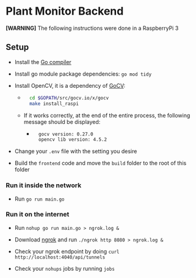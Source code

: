 # Plant Monitor Backend

**[WARNING]** The following instructions were done in a RaspberryPi 3

## Setup

* Install the [Go compiler](https://pimylifeup.com/raspberry-pi-golang/)

* Install go module package dependencies: `go mod tidy`

* Install OpenCV, it is a dependency of [GoCV](https://github.com/hybridgroup/gocv):
    * ```bash
        cd $GOPATH/src/gocv.io/x/gocv
        make install_raspi
        ```
    
    * If it works correctly, at the end of the entire process, the following message should be displayed:

        * ```bash
            gocv version: 0.27.0
            opencv lib version: 4.5.2
            ```

* Change your `.env` file with the setting you desire

* Build the `frontend` code and move the `build` folder to the root of this folder

### Run it inside the network

* Run `go run main.go`

### Run it on the internet

* Run `nohup go run main.go > ngrok.log &`

* Download [ngrok](https://ngrok.com/) and run `./ngrok http 8080 > ngrok.log &`

* Check your ngrok endpoint by doing `curl http://localhost:4040/api/tunnels`

* Check your `nohups` jobs by running `jobs`






